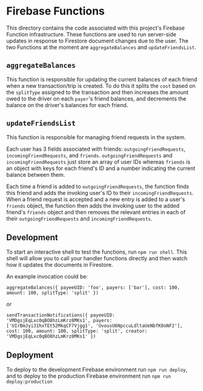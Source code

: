 # Firebase Functions

This directory contains the code associated with this project's Firebase Function infrastructure. These functions are used to run server-side updates in response to Firestore document changes due to the user. The two Functions at the moment are `aggregateBalances` and `updateFriendsList`.


## `aggregateBalances`

This function is responsible for updating the current balances of each friend when a new transaction/trip is created. To do this it splits the `cost` based on the `splitType` assigned to the transaction and then increases the amount owed to the driver on each `payer`'s friend balances, and decrements the balance on the driver's balances for each friend.

## `updateFriendsList`

This function is responsible for managing friend requests in the system.

Each user has 3 fields associated with friends: `outgoingFriendRequests`, `incomingFriendRequests`, and `friends`. `outgoingFriendRequests` and `incomingFriendRequests` just store an array of user IDs whereas `friends` is an object with keys for each friend's ID and a number indicating the current balance between them.

Each time a friend is added to `outgoingFriendRequests`, the function finds this friend and adds the invoking user's ID to their `incomingFriendRequests`. When a friend request is accepted and a new entry is added to a user's `friends` object, the function then adds the invoking user to the added friend's `friends` object and then removes the relevant entries in each of their `outgoingFriendRequests` and `incomingFriendRequests`.


## Development

To start an interactive shell to test the functions, run `npm run shell`. This shell will allow you to call your handler functions directly and then watch how it updates the documents in Firestore.

An example invocation could be:
```
aggregateBalances({ payeeUID: 'foo', payers: ['bar'], cost: 100, amount: 100, splitType: 'split' })
```
or
```
sendTransactionNotifications({ payeeUID: 'VMDgsjEqLxc0qBO8hzLmKrz8MKs1', payers: ['UIrBmJyi31hxTEt52MkqCF7Vjgg1', 'UvousU6NpccuLdltaUeNbfK0oNF2'], cost: 100, amount: 100, splitType: 'split', creator: 'VMDgsjEqLxc0qBO8hzLmKrz8MKs1' })
```

## Deployment

To deploy to the development Firebase environment run `npm run deploy`, and to deploy to the production Firebase environment run `npm run deploy:production`
